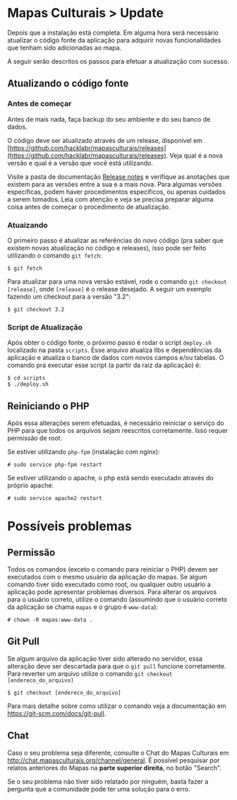# Mapas Culturais > Update

Depois que a instalação está completa. Em alguma hora será necessário atualizar o código fonte da aplicação para adquirir novas funcionalidades que tenham sido adicionadas ao mapa.

A seguir serão descritos os passos para efetuar a atualização com sucesso.

## Atualizando o código fonte

### Antes de começar

Antes de mais nada, faça backup do seu ambiente e do seu banco de dados.

O código deve ser atualizado através de um release, disponível em [https://github.com/hacklabr/mapasculturais/releases](https://github.com/hacklabr/mapasculturais/releases). Veja qual é a nova versão e qual é a versão que você está utilizando.

Visite a pasta de documentação [Release notes](https://github.com/hacklabr/mapasculturais/tree/master/documentation/releases-notes) e verifique as anotações que existem para as versões entre a sua e a mais nova. Para algumas versões específicas, podem haver procedimentos específicos, ou apenas cuidados a serem tomados. Leia com atenção e veja se precisa preparar alguma coisa antes de começar o procedimento de atualização.

### Atuaizando

O primeiro passo é atualizar as referências do novo código (pra saber que existem novas atualização no código e releases), isso pode ser feito utilizando o comando `git fetch`:

```
$ git fetch
```

Para atualizar para uma nova versão estável, rode o comando `git checkout [release]`, onde `[release]` é o release desejado. A seguir um exemplo fazendo um checkout para a versão "3.2":

```
$ git checkout 3.2
```

### Script de Atualização

Após obter o código fonte, o próximo passo é rodar o script `deploy.sh` localizado na pasta `scripts`. Esse arquivo atualiza libs e dependências da aplicação e atualiza o banco de dados com novos campos e/ou tabelas. O comando pra executar esse script (a partir da raiz da aplicação) é:

```
$ cd scripts
$ ./deploy.sh
```

## Reiniciando o PHP

Após essa alterações serem efetuadas, é necessário reiniciar o serviço do PHP para que todos os arquivos sejam reescritos corretamente. Isso requer permissão de root.

Se estiver utilizando `php-fpm` (instalação com nginx):

```
# sudo service php-fpm restart
```
Se estiver utilizando o apache, o php está sendo executado através do próprio apache:

```
# sudo service apache2 restart
```

# Possíveis problemas

## Permissão

Todos os comandos (exceto o comando para reiniciar o PHP) devem ser executados com o mesmo usuário da aplicação do mapas. Se algum comando tiver sido executado como root, ou qualquer outro usuário a aplicação pode apresentar problemas diversos. Para alterar os arquivos para o usuário correto, utilize o comando (assumindo que o usuário correto da aplicação se chama `mapas` e o grupo é `www-data`):

```
# chown -R mapas:www-data .
```

## Git Pull

Se algum arquivo da aplicação tiver sido alterado no servidor, essa alteração deve ser descartada para que o `git pull` funcione corretamente. Para reverter um arquivo utilize o comando `git checkout [endereco_do_arquivo]`

```
$ git checkout [endereco_do_arquivo]
```

Para mais detalhe sobre como utilizar o comando veja a documentação em https://git-scm.com/docs/git-pull.


## Chat

Caso o seu problema seja diferente, consulte o Chat do Mapas Culturais em http://chat.mapasculturais.org/channel/general. É possível pesquisar por relatos anteriores do Mapas na **parte superior direita**, no botão "Search".

Se o seu problema não tiver sido relatado por ninguém, basta fazer a pergunta que a comunidade pode ter uma solução para o erro.
